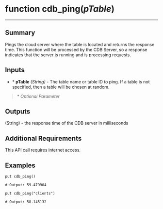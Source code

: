# function cdb_ping(*pTable*)
---
## Summary
Pings the cloud server where the table is located and returns the response time. This function will be processed by the CDB Server, so a response indicates that the server is running and is processing requests.

## Inputs
* \* **pTable** *(String)* - The table name or table ID to ping. If a table is not specified, then a table will be chosen at random.

> \* _Optional Parameter_

## Outputs
(String) - the response time of the CDB server in milliseconds

## Additional Requirements
This API call requires internet access.


## Examples
```
put cdb_ping()

# Output: 59.479904

put cdb_ping("clients")

# Output: 58.145132
```